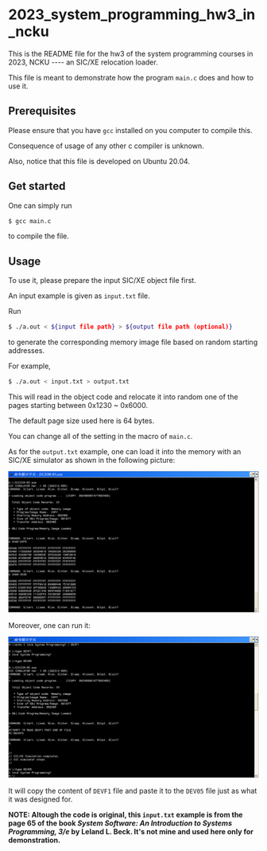 # 2023_system_programming_hw3_in_ncku
This is the README file for the hw3 of the system programming courses in 2023, NCKU ---- an SIC/XE relocation loader.

This file is meant to demonstrate how the program `main.c` does and how to use it.

## Prerequisites
Please ensure that you have `gcc` installed on you computer to compile this.

Consequence of usage of any other c compiler is unknown.

Also, notice that this file is developed on Ubuntu 20.04.

## Get started
One can simply run

```bash
$ gcc main.c
```

to compile the file.

## Usage
To use it, please prepare the input SIC/XE object file first.

An input example is given as `input.txt` file.

Run

```bash
$ ./a.out < ${input file path} > ${output file path (optional)}
```

to generate the corresponding memory image file based on random starting addresses.

For example,

```bash
$ ./a.out < input.txt > output.txt
```

This will read in the object code and relocate it into random one of the pages starting between 0x1230 ~ 0x6000.

The default page size used here is 64 bytes.

You can change all of the setting in the macro of `main.c`.

As for the `output.txt` example, one can load it into the memory with an SIC/XE simulator as shown in the following picture:

<img src="image/load.png"/>

Moreover, one can run it:

<img src="image/run.png" />

It will copy the content of `DEVF1` file and paste it to the `DEV05` file just as what it was designed for.

**NOTE: Altough the code is original, this `input.txt` example is from the page 65 of the book *System Software: An Introduction to Systems Programming, 3/e* by Leland L. Beck. It's not mine and used here only for demonstration.**
